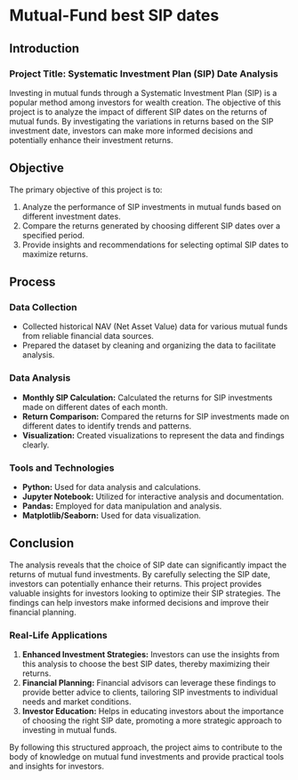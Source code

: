 # Mutual-Fund best SIP dates

## Introduction

### Project Title: Systematic Investment Plan (SIP) Date Analysis

Investing in mutual funds through a Systematic Investment Plan (SIP) is a popular method among investors for wealth creation. The objective of this project is to analyze the impact of different SIP dates on the returns of mutual funds. By investigating the variations in returns based on the SIP investment date, investors can make more informed decisions and potentially enhance their investment returns.

## Objective

The primary objective of this project is to:
1. Analyze the performance of SIP investments in mutual funds based on different investment dates.
2. Compare the returns generated by choosing different SIP dates over a specified period.
3. Provide insights and recommendations for selecting optimal SIP dates to maximize returns.

## Process

### Data Collection

- Collected historical NAV (Net Asset Value) data for various mutual funds from reliable financial data sources.
- Prepared the dataset by cleaning and organizing the data to facilitate analysis.

### Data Analysis

- **Monthly SIP Calculation:** Calculated the returns for SIP investments made on different dates of each month.
- **Return Comparison:** Compared the returns for SIP investments made on different dates to identify trends and patterns.
- **Visualization:** Created visualizations to represent the data and findings clearly.

### Tools and Technologies

- **Python:** Used for data analysis and calculations.
- **Jupyter Notebook:** Utilized for interactive analysis and documentation.
- **Pandas:** Employed for data manipulation and analysis.
- **Matplotlib/Seaborn:** Used for data visualization.

## Conclusion

The analysis reveals that the choice of SIP date can significantly impact the returns of mutual fund investments. By carefully selecting the SIP date, investors can potentially enhance their returns. This project provides valuable insights for investors looking to optimize their SIP strategies. The findings can help investors make informed decisions and improve their financial planning.

### Real-Life Applications

1. **Enhanced Investment Strategies:** Investors can use the insights from this analysis to choose the best SIP dates, thereby maximizing their returns.
2. **Financial Planning:** Financial advisors can leverage these findings to provide better advice to clients, tailoring SIP investments to individual needs and market conditions.
3. **Investor Education:** Helps in educating investors about the importance of choosing the right SIP date, promoting a more strategic approach to investing in mutual funds.

By following this structured approach, the project aims to contribute to the body of knowledge on mutual fund investments and provide practical tools and insights for investors.
